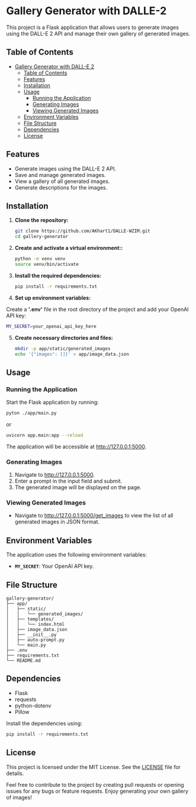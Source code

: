 # Gallery Generator with DALLE-2

This project is a Flask application that allows users to generate images using the DALL-E 2 API and manage their own gallery of generated images.

## Table of Contents

- [Gallery Generator with DALL-E 2](#gallery-generator-with-dall-e-2)
  - [Table of Contents](#table-of-contents)
  - [Features](#features)
  - [Installation](#installation)
  - [Usage](#usage)
    - [Running the Application](#running-the-application)
    - [Generating Images](#generating-images)
    - [Viewing Generated Images](#viewing-generated-images)
  - [Environment Variables](#environment-variables)
  - [File Structure](#file-structure)
  - [Dependencies](#dependencies)
  - [License](#license)
 
## Features

- Generate images using the DALL-E 2 API.
- Save and manage generated images.
- View a gallery of all generated images.
- Generate descriptions for the images.

## Installation

1. **Clone the repository:**

   ```bash
   git clone https://github.com/AKhart1/DALLE-WZIM.git
   cd gallery-generator

2. **Create and activate a virtual environment::**

   ```bash
   python -m venv venv
   source venv/bin/activate
   ```
3. **Install the required dependencies:**

   ```bash
   pip install -r requirements.txt
   ```

4. **Set up environment variables:**

Create a **'.env'** file in the root directory of the project and add your OpenAI API key:

   ```bash
   MY_SECRET=your_openai_api_key_here
   ```

5. **Create necessary directories and files:**


   ```bash
   mkdir -p app/static/generated_images
   echo '{"images": []}' > app/image_data.json
   ```

## Usage

### Running the Application

Start the Flask application by running:

   ```bash
   pyton ./app/main.py
   ```
or

   ```bash
   uvicorn app.main:app --reload
   ```

The application will be accessible at http://127.0.0.1:5000.

### Generating Images

1. Navigate to http://127.0.0.1:5000.
2. Enter a prompt in the input field and submit.
3. The generated image will be displayed on the page.

### Viewing Generated Images

- Navigate to http://127.0.0.1:5000/get_images to view the list of all generated images in JSON format.

## Environment Variables

The application uses the following environment variables:
    
- **`MY_SECRET`**: Your OpenAI API key.

## File Structure

```
gallery-generator/
├── app/
│   ├── static/
│   │   └── generated_images/
│   ├── templates/
│   │   └── index.html
│   ├── image_data.json
│   ├── __init__.py
│   ├── auto-prompt.py
│   └── main.py
├── .env
├── requirements.txt
└── README.md
```

## Dependencies

- Flask
- requests
- python-dotenv
- Pillow

Install the dependencies using:

```bash
pip install -r requirements.txt
```

## License

This project is licensed under the MIT License. See the [LICENSE](LICENSE) file for details.



Feel free to contribute to the project by creating pull requests or opening issues for any bugs or feature requests. Enjoy generating your own gallery of images!
